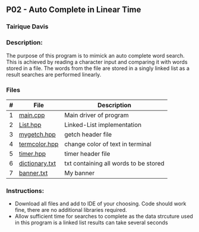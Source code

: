 ## P02 - Auto Complete in Linear Time
### Tairique Davis

### Description:
The purpose of this program is to mimick an auto complete word search. 
This is achieved by reading a character input and comparing it with words stored in a file. The words from the file are stored in a singly linked list
as a result searches are performed linearly.

### Files 
  |   #   | File                                 | Description                       |
| :---: | ------------------------------------ | --------------------------------- |
|   1   | <a href ="https://github.com/Logicxrd/3013-Algorithms-Davis/blob/main/Assignments/P02/main%20.cpp">main.cpp</a>              | Main driver of program            |
|   2   | [List.hpp](List.hpp)                 | Linked-List implementation      |
|   3   | [mygetch.hpp](mygetch.hpp)           | getch header file              |
|   4   | [termcolor.hpp](termcolor.hpp)       | change color of text in terminal |
|   5   | [timer.hpp](timer.hpp)               | timer header file              |
|   6   | [dictionary.txt](dictionary.txt)     | txt containing all words to be stored           |
| 7    | <a href= "https://github.com/Logicxrd/3013-Algorithms-Davis/blob/main/Assignments/P02/banner.txt">banner.txt</a>| My banner|


### Instructions:
  - Download all files and add to IDE of your choosing. Code should work fine, there are no additional libraries required. 
  - Allow sufficient time for searches to complete as the data strcuture used in this program is a linked list results can take several seconds

